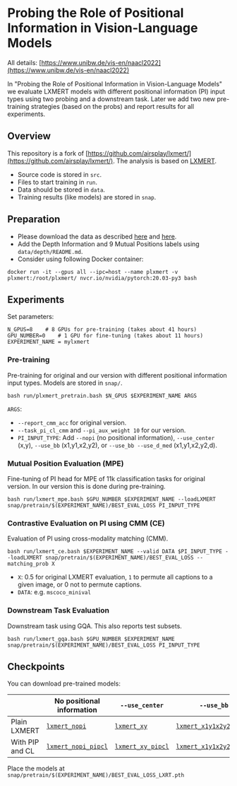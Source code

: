 # Probing the Role of Positional Information in Vision-Language Models

All details: [https://www.unibw.de/vis-en/naacl2022](https://www.unibw.de/vis-en/naacl2022)

In "Probing the Role of Positional Information in Vision-Language Models" we evaluate LXMERT models with different positional information (PI) input types using two probing and a downstream task. Later we add two new pre-training strategies (based on the probs) and report results for all experiments.


## Overview

This repository is a fork of [https://github.com/airsplay/lxmert/](https://github.com/airsplay/lxmert/). The analysis is based on [LXMERT](https://aclanthology.org/D19-1514.pdf).

* Source code is stored in `src`.
* Files to start training in `run`.
* Data should be stored in `data`.
* Training results (like models) are stored in `snap`.


## Preparation

* Please download the data as described [here](https://github.com/airsplay/lxmert/#gqa) and [here](https://github.com/airsplay/lxmert/#pre-training).
* Add the Depth Information and 9 Mutual Positions labels using `data/depth/README.md`.
* Consider using following Docker container:

```
docker run -it --gpus all --ipc=host --name plxmert -v plxmert:/root/plxmert/ nvcr.io/nvidia/pytorch:20.03-py3 bash
```




## Experiments 

Set parameters:

```
N_GPUS=8 	# 8 GPUs for pre-training (takes about 41 hours)
GPU_NUMBER=0 	# 1 GPU for fine-tuning (takes about 11 hours)
EXPERIMENT_NAME = mylxmert 
```


### Pre-training

Pre-training for original and our version with different positional information input types. Models are stored in `snap/`.

```
bash run/plxmert_pretrain.bash $N_GPUS $EXPERIMENT_NAME ARGS
```

`ARGS`:

* `--report_cmm_acc` for original version.
* `--task_pi_cl_cmm` and `--pi_aux_weight 10` for our version.
* `PI_INPUT_TYPE`: Add `--nopi` (no positional information), `--use_center` (x,y), `--use_bb` (x1,y1,x2,y2), or `--use_bb --use_d_med` (x1,y1,x2,y2,d).


### Mutual Position Evaluation (MPE)

Fine-tuning of PI head for MPE of 11k classification tasks for original version. In our version this is done during pre-training.

```
bash run/lxmert_mpe.bash $GPU_NUMBER $EXPERIMENT_NAME --loadLXMERT snap/pretrain/$(EXPERIMENT_NAME)/BEST_EVAL_LOSS PI_INPUT_TYPE
```


### Contrastive Evaluation on PI using CMM (CE)

Evaluation of PI using cross-modality matching (CMM). 

```
bash run/lxmert_ce.bash $EXPERIMENT_NAME --valid DATA $PI_INPUT_TYPE --loadLXMERT snap/pretrain/$(EXPERIMENT_NAME)/BEST_EVAL_LOSS --matching_prob X 
```

* `X`: 0.5 for original LXMERT evaluation, `1` to permute all captions to a given image, or 0 not to permute captions.
* `DATA`: e.g. `mscoco_minival`




### Downstream Task Evaluation

Downstream task using GQA. This also reports test subsets.

```
bash run/lxmert_gqa.bash $GPU_NUMBER $EXPERIMENT_NAME snap/pretrain/$(EXPERIMENT_NAME)/BEST_EVAL_LOSS PI_INPUT_TYPE 
```


## Checkpoints

You can download pre-trained models:

|                 | No positional information                                                                                   | `--use_center`                                                                                            | `--use_bb`                                                                                                      | `--use_bb --use_d_med`                                                                                           |
|-----------------|-------------------------------------------------------------------------------------------------------------|-----------------------------------------------------------------------------------------------------------|-----------------------------------------------------------------------------------------------------------------|------------------------------------------------------------------------------------------------------------------|
| Plain LXMERT    | [`lxmert_nopi`](https://drive.google.com/file/d/1AD3zpUYQL3gT8ycXRIK27F0gy1W4i_dJ/view?usp=sharing)                                                    | [`lxmert_xy`](https://drive.google.com/file/d/1bAE9j0dmuhRCUMRI6LDRveEcKgbamFxU/view?usp=sharing)                                                            | [`lxmert_x1y1x2y2`](https://drive.google.com/file/d/1KFJni4TREYbp0J0B52bAYKYwtfsm2oFS/view?usp=sharing)                                        | [`lxmert_x1y1x2y2d_`](https://drive.google.com/file/d/1nwJ6yUS157a5we4U9VPO55cSyN1gNLGi/view?usp=sharing)                                       |
| With PIP and CL | [`lxmert_nopi_pipcl`](https://drive.google.com/drive/folders/10DbTnZpGSuHsYWgA0j0HIwQAC1ZOaNfH?usp=sharing) | [`lxmert_xy_pipcl`](https://drive.google.com/drive/folders/1a3HUDYYLFMfKtBUey84Q-PjK-wFrtztp?usp=sharing) | [`lxmert_x1y1x2y2_pipcl`](https://drive.google.com/drive/folders/1LlD0rGrzZYkdKAzwQgnwO6IHLJRpInCN?usp=sharing) | [`lxmert_x1y1x2y2d_pipcl`](https://drive.google.com/drive/folders/1kr1J1HD1hxjtQhuc1xrUIEjBVLlxFQit?usp=sharing) |


Place the models at `snap/pretrain/$(EXPERIMENT_NAME)/BEST_EVAL_LOSS_LXRT.pth`

